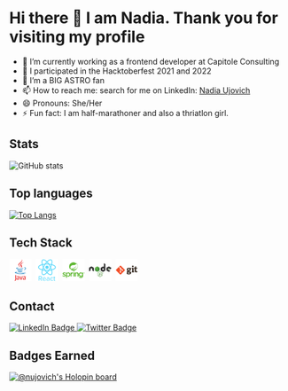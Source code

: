 # Hi there 👋 I am Nadia. Thank you for visiting my profile


- 🔭 I’m currently working as a frontend developer at Capitole Consulting
- 🌱 I participated in the Hacktoberfest 2021 and 2022
- 👯 I’m a BIG ASTRO fan
- 📫 How to reach me: search for me on LinkedIn: [Nadia Ujovich](https://www.linkedin.com/in/nadiaujovich/)
- 😄 Pronouns: She/Her
- ⚡ Fun fact: I am half-marathoner and also a thriatlon girl.

## Stats

![GitHub stats](https://github-readme-stats.vercel.app/api?username=nujovich)


## Top languages

[![Top Langs](https://github-readme-stats.vercel.app/api/top-langs/?username=nujovich)](https://github.com/nujovich/github-readme-stats)

## Tech Stack

<div>
  <img src="https://github.com/devicons/devicon/blob/master/icons/java/java-original-wordmark.svg" title="Java" alt="Java" width="40" height="40"/>&nbsp;
  <img src="https://github.com/devicons/devicon/blob/master/icons/react/react-original-wordmark.svg" title="React" alt="React" width="40" height="40"/>&nbsp;
  <img src="https://github.com/devicons/devicon/blob/master/icons/spring/spring-original-wordmark.svg" title="Spring" alt="Spring" width="40" height="40"/>&nbsp;
  <img src="https://github.com/devicons/devicon/blob/master/icons/nodejs/nodejs-original-wordmark.svg" title="NodeJS" alt="NodeJS" width="40" height="40"/>&nbsp;
  <img src="https://github.com/devicons/devicon/blob/master/icons/git/git-original-wordmark.svg" title="Git" **alt="Git" width="40" height="40"/>
</div>

## Contact

<div id="badges">
  <a href="https://www.linkedin.com/in/nadiaujovich/">
    <img src="https://img.shields.io/badge/LinkedIn-blue?style=for-the-badge&logo=linkedin&logoColor=white" alt="LinkedIn Badge"/>
  </a>
  <a href="https://twitter.com/NUjovich">
    <img src="https://img.shields.io/badge/Twitter-blue?style=for-the-badge&logo=twitter&logoColor=white " alt="Twitter Badge"/>
  </a>
</div>

## Badges Earned

[![@nujovich's Holopin board](https://holopin.io/api/user/board?user=nujovich)](https://holopin.io/@nujovich)
